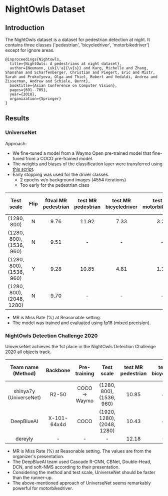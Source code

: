 # NightOwls Dataset

## Introduction

The NightOwls dataset is a dataset for pedestrian detection at night.
It contains three classes ('pedestrian', 'bicycledriver', 'motorbikedriver') except for ignore areas.

```
@inproceedings{Nightowls,
  title={NightOwls: A pedestrians at night dataset},
  author={Neumann, Luk{\'a}{\v{s}} and Karg, Michelle and Zhang, Shanshan and Scharfenberger, Christian and Piegert, Eric and Mistr, Sarah and Prokofyeva, Olga and Thiel, Robert and Vedaldi, Andrea and Zisserman, Andrew and Schiele, Bernt},
  booktitle={Asian Conference on Computer Vision},
  pages={691--705},
  year={2018},
  organization={Springer}
}
```

## Results

### UniverseNet

Approach:
- We fine-tuned a model from a Waymo Open pre-trained model that fine-tuned from a COCO pre-trained model.
- The weights and biases of the classification layer were transferred using [this script](../../tools/convert_waymo_checkpoint_for_nightowls.py).
- Early stopping was used for the driver classes.
  - 2 epochs w/o background images (4554 iterations)
  - Too early for the pedestrian class

|        Test scale         | Flip  | f0val MR<br>pedestrian | test MR<br>pedestrian | test MR<br>bicycledriver | test MR<br>motorbikedriver | test MR<br>mean |
| :-----------------------: | :---: | :--------------------: | :-------------------: | :----------------------: | :------------------------: | :-------------: |
|        (1280, 800)        |   N   |          9.76          |         11.92         |           7.33           |            3.24            |      7.49       |
| (1280, 800), (1536, 960)  |   N   |          9.51          |           -           |            -             |             -              |        -        |
| (1280, 800), (1536, 960)  |   Y   |          9.28          |         10.85         |           4.81           |            1.35            |      5.67       |
| (1280, 800), (2048, 1280) |   N   |          9.70          |           -           |            -             |             -              |        -        |

- MR is Miss Rate (%) at Reasonable setting.
- The model was trained and evaluated using fp16 (mixed precision).


### NightOwls Detection Challenge 2020

UniverseNet achieves the 1st place in the NightOwls Detection Challenge 2020 all objects track.

|   Team name (Method)   |  Backbone   | Pre-training  |         Test scale         | test MR<br>pedestrian | test MR<br>bicycledriver | test MR<br>motorbikedriver | test MR<br>mean |
| :--------------------: | :---------: | :-----------: | :------------------------: | :-------------------: | :----------------------: | :------------------------: | :-------------: |
| shinya7y (UniverseNet) |    R2-50    | COCO -> Waymo |  (1280, 800), (1536, 960)  |         10.85         |           4.81           |            1.35            |      5.67       |
|       DeepBlueAI       | X-101-64x4d |     COCO      | (1920, 1280), (2048, 1280) |         10.43         |           4.17           |            9.59            |      8.06       |
|        dereyly         |      -      |       -       |             -              |         12.18         |           5.81           |           12.89            |      10.29      |

- MR is Miss Rate (%) at Reasonable setting. The values are from the organizer's presentation.
- The DeepBlueAI team used Cascade R-CNN, CBNet, Double-Head, DCN, and soft-NMS according to their presentation.
- Considering the method and test scale, UniverseNet should be faster than the runner-up.
- The above-mentioned approach of UniverseNet seems remarkably powerful for motorbikedriver. 
